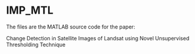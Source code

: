 # IMP_MTL

The files are the MATLAB source code for the paper:

Change Detection in Satellite Images of Landsat using
Novel Unsupervised Thresholding Technique
